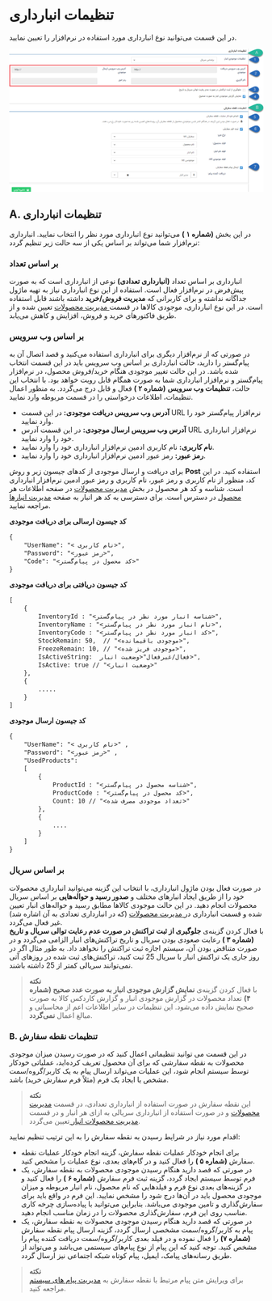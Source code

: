 # تنظیمات انبارداری

در این قسمت می‌توانید نوع انبارداری مورد استفاده در نرم‌افزار را تعیین نمایید.

![تنظیمات انبارداری](Warehousing2.png)

## A. تنظیمات انبارداری
در این بخش **(شماره ۱ )** می‌توانید نوع انبارداری مورد نظر را انتخاب نمایید. انبارداری نرم‌افزار شما می‌تواند بر اساس یکی از سه حالت زیر تنظیم گردد:

### بر اساس تعداد
انبارداری بر اساس تعداد **(انبارداری تعدادی)** نوعی از انبارداری است که به صورت پیش‌فرض در نرم‌افزار فعال است. استفاده از این نوع انبارداری نیاز به تهیه ماژول جداگانه نداشته و برای کاربرانی که **مدیریت فروش/خرید** داشته باشند قابل استفاده است. در این نوع انبارداری، موجودی کالاها در قسمت[ مدیریت محصولات](https://github.com/1stco/PayamGostarDocs/blob/master/Help/Basic-Information/Product-management/Product-management.md) تعیین شده و از طریق فاکتورهای خرید و فروش، افزایش و کاهش می‌یابد.

### بر اساس وب‌ سرویس
در صورتی که از نرم‌افزار دیگری برای انبارداری استفاده می‌کنید و قصد اتصال آن به پیام‌گستر را دارید،‌ حالت انبارداری بر اساس وب‌ سرویس باید در این قسمت انتخاب شده باشد. در این حالت تغییر موجودی هنگام خرید/فروش محصول، در نرم‌افزار پیام‌گستر و نرم‌افزار انبارداری شما به صورت همگام قابل رویت خواهد بود. 
با انتخاب این حالت، **تنظیمات وب سرویس** **(شماره ۲ )** فعال و قابل درج می‌گردد. به منظور اعمال تنظیمات، اطلاعات درخواستی را در قسمت مربوطه وارد نمایید.
- **آدرس وب سرویس دریافت موجودی:** در این قسمت URL نرم‌افزار پیام‌گستر خود را وارد نمایید.
- **آدرس وب سرویس ارسال موجودی:** در این قسمت آدرس URL نرم‌افزار انبارداری خود را وارد نمایید.
- **نام کاربری:** نام کاربری ادمین نرم‌افزار انبارداری خود را وارد نمایید.
- **رمز عبور:** رمز عبور ادمین نرم‌افزار انبارداری خود را وارد نمایید.

برای دریافت و ارسال موجودی از کدهای جیسون زیر و روش **Post** استفاده کنید. در این کد، منظور از نام‌ کاربری و رمز عبور، نام کاربری و رمز عبور ادمین نرم‌افزار انبارداری است. شناسه و کد هر محصول در بخش [مدیریت محصولات](https://github.com/1stco/PayamGostarDocs/blob/master/Help/Basic-Information/Product-management/Product-management.md) در صفحه اطلاعات هر [محصول](https://github.com/1stco/PayamGostarDocs/blob/master/Help/Basic-Information/Product-management/Add-product/Add-product.md) در دسترس است. برای دسترسی به کد هر انبار به صفحه [مدیریت انبارها](https://github.com/1stco/PayamGostarDocs/blob/master/Help/Settings/Warehouse-management/warehouse-new.md) مراجعه نمایید.<br>

**کد جیسون ارسالی برای دریافت موجودی**

```
{
    "UserName": "< نام کاربری>",
    "Password": "<رمز عبور>",
    "Code": "<کد محصول در پیام‌گستر>" 
}
```

**کد جیسون دریافتی برای دریافت موجودی**

```
[
    {
        InventoryId : "<شناسه انبار مورد نظر در پیام‌گستر>",
        InventoryName : "<نام انبار مورد نظر در پیام‌گستر>",
        InventoryCode : "<کد انبار مورد نظر در پیام‌گستر>",
        StockRemain: 50,  // "<موجودی باقیمانده>",
        FreezeRemain: 10, // "<موجودی فریز شده>",
        IsActiveString:  فعال/غیرفعال"<وضعیت انبار>",
        IsActive: true // "<وضعیت انبار>"
    },
    {
        .....
    }
] 
```

**کد جیسون ارسال موجودی**

``` 
{
    "UserName": "< نام کاربری>" ,
    "Password": "<رمز عبور>" ,
    "UsedProducts":
    [
        {
            ProductId : "<شناسه محصول در پیام‌گستر>",
            ProductCode : "<کد محصول در پیام‌گستر>",
            Count: 10 // "<تعداد موجودی مصرف شده>"
        },
        {
            ....
        }
    ] 
}
```

### بر اساس سریال
در صورت فعال بودن ماژول انبارداری، با انتخاب این گزینه می‌توانید انبارداری محصولات خود را از طریق ایجاد انبارهای مختلف و **صدور رسید و حواله‌هایی** بر اساس سریال محصولات انجام دهید. در این حالت موجودی کالاها مطابق رسید و حواله‌های انبار تعیین شده و قسمت انبارداری در[ مدیریت محصولات](https://github.com/1stco/PayamGostarDocs/blob/master/Help/Basic-Information/Product-management/Product-management.md) (که در انبارداری تعدادی به آن اشاره شد) غیر فعال می‌گردد.<br>
با فعال کردن گزینه‌ی **جلوگیری از ثبت تراکنش در صورت عدم رعایت توالی سریال و تاریخ** **(شماره ۳ )** رعایت صعودی بودن سریال و تاریخ تراکنش‌های انبار الزامی می‌گردد و در صورت متناقض بودن آن، سیستم اجازه ثبت تراکنش را نخواهد داد. به طور مثال اگر در روز جاری یک تراکنش انبار با سریال 25 ثبت کنید، تراکنش‌های ثبت شده در روزهای آتی نمی‌توانند سریالی کمتر از 25 داشته باشند.<br>
> **نکته**<br>
> با فعال کردن گزینه‌ی **نمایش گزارش موجودی انبار به صورت عدد صحیح (شماره ۴)** تعداد محصولات در گزارش موجودی انبار و گزارش کاردکس کالا به صورت صحیح نمایش داده می‌شود. این تنظیمات در سایر اطلاعات اعم از محاسباتی و مبالغ اعمال **نمی‌گردد**. <br>

### B. تنظیمات نقطه سفارش

در این قسمت می توانید تنظیماتی اعمال کنید که در صورت رسیدن میزان موجودی محصولات به نقطه سفارشی که برای آن محصول تعریف کرده‌اید، عملیاتی خودکار توسط سیستم انجام شود، این عملیات می‌تواند ارسال پیام به یک کاربر/گروه/سمت مشخص یا ایجاد یک فرم (مثلاً فرم سفارش خرید) باشد.

> **نکته** <br> 
> این نقطه سفارش در صورت استفاده از انبارداری تعدادی، در قسمت [مدیریت محصولات](https://github.com/1stco/PayamGostarDocs/blob/master/Help/Basic-Information/Product-management/Product-management.md) و در صورت استفاده از انبارداری سریالی به ازای هر انبار و در قسمت [مدیریت محصولات انبار ](https://github.com/1stco/PayamGostarDocs/blob/master/Help/Settings/Warehouse-management/manage-mahsool.md) تعیین می‌گردد.<br> 

اقدام مورد نیاز در شرایط رسیدن به نقطه سفارش را به این ترتیب تنظیم نمایید:<br>
- برای انجام خودکار عملیات نقطه سفارش، گزینه انجام خودکار عملیات نقطه سفارش **(شماره ۵ )** را فعال کنید و در گام‌های بعدی، نوع عملیات را مشخص کنید.
- در صورتی که قصد دارید هنگام رسیدن موجودی محصولات به نقطه سفارش، یک فرم توسط سیستم ایجاد گردد، گزینه ثبت فرم سفارش **(شماره ۶ )** را فعال کنید و در گزینه‌های بعدی نوع فرم و فیلدهایی که نام محصول، نام انبار مربوطه و میزان موجودی محصول باید در آن‌ها درج شود را مشخص نمایید. این فرم در واقع باید برای سفارش‌گذاری و تامین موجودی می‌باشد. بنابراین می‌توانید با پیاده‌سازی چرخه کاری مناسب روی این فرم، سفارش‌گذاری محصولات را در زمان مناسب انجام دهید.
- در صورتی که قصد دارید هنگام رسیدن موجودی محصولات به نقطه سفارش، یک پیام به کاربر/گروه/سمت مشخصی ارسال گردد، گزینه ارسال پیام نقطه سفارش **(شماره ۷)** را فعال نموده و در فیلد بعدی کاربر/گروه/سمت دریافت کننده پیام را مشخص کنید. توجه کنید که این پیام از نوع پیام‌های سیستمی می‌باشد و می‌تواند از طریق رسانه‌های پیامک، ایمیل، پیام کوتاه شبکه اجتماعی نیز ارسال گردد.

> **نکته** <br> 
> برای ویرایش متن پیام مرتبط با نقطه سفارش به [مدیریت پیام های سیستم](https://github.com/1stco/PayamGostarDocs/blob/master/Help/Basic-Information/Manage-system-messages/Manage-system-messages.md) مراجعه کنید.



